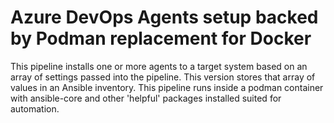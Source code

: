 # Azure DevOps Agents setup backed by Podman replacement for Docker

This pipeline installs one or more agents to a target system based on an array of settings passed into the pipeline. This version
stores that array of values in an Ansible inventory. This pipeline runs inside a podman container with ansible-core and other
'helpful' packages installed suited for automation.

